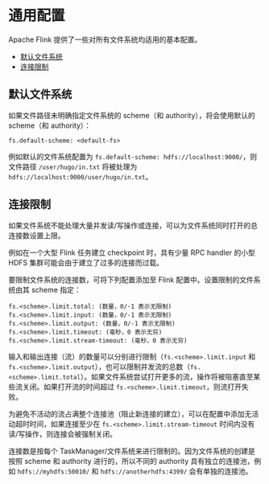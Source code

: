 # 通用配置

Apache Flink 提供了一些对所有文件系统均适用的基本配置。

- [默认文件系统](https://ci.apache.org/projects/flink/flink-docs-release-1.12/zh/deployment/filesystems/common.html#默认文件系统)
- [连接限制](https://ci.apache.org/projects/flink/flink-docs-release-1.12/zh/deployment/filesystems/common.html#连接限制)

## 默认文件系统

如果文件路径未明确指定文件系统的 scheme（和 authority），将会使用默认的 scheme（和 authority）：

```
fs.default-scheme: <default-fs>
```

例如默认的文件系统配置为 `fs.default-scheme: hdfs://localhost:9000/`，则文件路径 `/user/hugo/in.txt` 将被处理为 `hdfs://localhost:9000/user/hugo/in.txt`。

## 连接限制

如果文件系统不能处理大量并发读/写操作或连接，可以为文件系统同时打开的总连接数设置上限。

例如在一个大型 Flink 任务建立 checkpoint 时，具有少量 RPC handler 的小型 HDFS 集群可能会由于建立了过多的连接而过载。

要限制文件系统的连接数，可将下列配置添加至 Flink 配置中。设置限制的文件系统由其 scheme 指定：

```
fs.<scheme>.limit.total: (数量，0/-1 表示无限制)
fs.<scheme>.limit.input: (数量，0/-1 表示无限制)
fs.<scheme>.limit.output: (数量，0/-1 表示无限制)
fs.<scheme>.limit.timeout: (毫秒，0 表示无穷)
fs.<scheme>.limit.stream-timeout: (毫秒，0 表示无穷)
```

输入和输出连接（流）的数量可以分别进行限制（`fs.<scheme>.limit.input` 和 `fs.<scheme>.limit.output`），也可以限制并发流的总数（`fs.<scheme>.limit.total`）。如果文件系统尝试打开更多的流，操作将被阻塞直至某些流关闭。如果打开流的时间超过 `fs.<scheme>.limit.timeout`，则流打开失败。

为避免不活动的流占满整个连接池（阻止新连接的建立），可以在配置中添加无活动超时时间，如果连接至少在 `fs.<scheme>.limit.stream-timeout` 时间内没有读/写操作，则连接会被强制关闭。

连接数是按每个 TaskManager/文件系统来进行限制的。因为文件系统的创建是按照 scheme 和 authority 进行的，所以不同的 authority 具有独立的连接池，例如 `hdfs://myhdfs:50010/` 和 `hdfs://anotherhdfs:4399/` 会有单独的连接池。